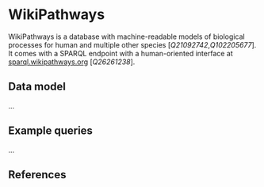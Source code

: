 # WikiPathways

WikiPathways is a database with machine-readable models of biological processes for human and multiple other species [<cite>Q21092742</cite>,<cite>Q102205677</cite>].
It comes with a SPARQL endpoint with a human-oriented interface at [sparql.wikipathways.org](https://sparql.wikipathways.org/) [<cite>Q26261238</cite>].

## Data model

...

## Example queries

...

## References

<references/>
